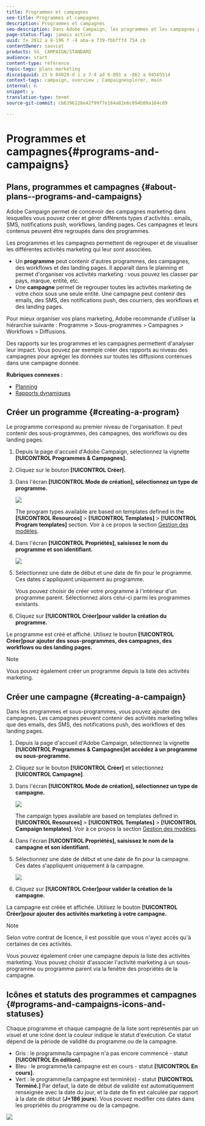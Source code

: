 ```yaml
---
title: Programmes et campagnes
seo-title: Programmes et campagnes
description: Programmes et campagnes
seo-description: Dans Adobe Campaign, les programmes et les campagnes permettent de regrouper et orchestrer les différentes activités marketing qui leur sont associées. Des rapports sur les programmes et les campagnes permettent d'analyser leur impact.
page-status-flag: jamais activé
uuid: fe 2812 a 8-196 f -4 aba-a 739-fbbfffd 754 cb
contentOwner: sauviat
products: SG_ CAMPAIGN/STANDARD
audience: start
content-type: référence
topic-tags: plans marketing
discoiquuid: 21 b 84028-d 1 a 7-4 ad 6-891 a -862 a 94565514
context-tags: campaign, overview ; Campaignexplorer, main
internal: n
snippet: y
translation-type: tm+mt
source-git-commit: cb6396228e42f99f7e184a82e6c894b09a164cd9

---
```



# Programmes et campagnes{#programs-and-campaigns}

## Plans, programmes et campagnes {#about-plans--programs-and-campaigns}

Adobe Campaign permet de concevoir des campagnes marketing dans lesquelles vous pouvez créer et gérer différents types d'activités : emails, SMS, notifications push, workflows, landing pages. Ces campagnes et leurs contenus peuvent être regroupés dans des programmes.

Les programmes et les campagnes permettent de regrouper et de visualiser les différentes activités marketing qui leur sont associées.

* Un **programme** peut contenir d'autres programmes, des campagnes, des workflows et des landing pages. Il apparaît dans le planning et permet d'organiser vos activités marketing : vous pouvez les classer par pays, marque, entité, etc.
* Une **campagne** permet de regrouper toutes les activités marketing de votre choix sous une seule entité. Une campagne peut contenir des emails, des SMS, des notifications push, des courriers, des workflows et des landing pages.

Pour mieux organiser vos plans marketing, Adobe recommande d'utiliser la hiérarchie suivante : Programme &gt; Sous-programmes &gt; Campagnes &gt; Workflows &gt; Diffusions.

Des rapports sur les programmes et les campagnes permettent d'analyser leur impact. Vous pouvez par exemple créer des rapports au niveau des campagnes pour agréger les données sur toutes les diffusions contenues dans une campagne donnée.

**Rubriques connexes :**

* [Planning](../../start/using/timeline.md)
* [Rapports dynamiques](../../reporting/using/about-dynamic-reports.md)

## Créer un programme {#creating-a-program}

Le programme correspond au premier niveau de l'organisation. Il peut contenir des sous-programmes, des campagnes, des workflows ou des landing pages.

1. Depuis la page d'accueil d'Adobe Campaign, sélectionnez la vignette **[!UICONTROL Programmes &amp; Campagnes].**
1. Cliquez sur le bouton **[!UICONTROL Créer].**
1. Dans l'écran **[!UICONTROL Mode de création], sélectionnez un type de programme.**

   ![](assets/programs_and_campaigns_2.png)

   The program types available are based on templates defined in the **[!UICONTROL Resources]** &gt; **[!UICONTROL Templates]** &gt; **[!UICONTROL Program templates]** section. Voir à ce propos la section [Gestion des modèles](../../start/using/about-templates.md).

1. Dans l'écran **[!UICONTROL Propriétés], saisissez le nom du programme et son identifiant.**

   ![](assets/programs_and_campaigns_3.png)

1. Sélectionnez une date de début et une date de fin pour le programme. Ces dates s'appliquent uniquement au programme.

   Vous pouvez choisir de créer votre programme à l'intérieur d'un programme parent. Sélectionnez alors celui-ci parmi les programmes existants.

1. Cliquez sur **[!UICONTROL Créer]pour valider la création du programme.**

Le programme est créé et affiché. Utilisez le bouton **[!UICONTROL Créer]pour ajouter des sous-programmes, des campagnes, des workflows ou des landing pages.**

>[!NOTE]
>
>Vous pouvez également créer un programme depuis la liste des activités marketing.

## Créer une campagne {#creating-a-campaign}

Dans les programmes et sous-programmes, vous pouvez ajouter des campagnes. Les campagnes peuvent contenir des activités marketing telles que des emails, des SMS, des notifications push, des workflows et des landing pages.

1. Depuis la page d'accueil d'Adobe Campaign, sélectionnez la vignette **[!UICONTROL Programmes &amp; Campagnes]et accédez à un programme ou sous-programme.**
1. Cliquez sur le bouton **[!UICONTROL Créer]** et sélectionnez **[!UICONTROL Campagne]**.
1. Dans l'écran **[!UICONTROL Mode de création], sélectionnez un type de campagne.**

   ![](assets/programs_and_campaigns_7.png)

   The campaign types available are based on templates defined in **[!UICONTROL Resources]** &gt; **[!UICONTROL Templates]** &gt; **[!UICONTROL Campaign templates]**. Voir à ce propos la section [Gestion des modèles](../../start/using/about-templates.md).

1. Dans l'écran **[!UICONTROL Propriétés], saisissez le nom de la campagne et son identifiant.**
1. Sélectionnez une date de début et une date de fin pour la campagne. Ces dates s'appliquent uniquement à la campagne.

   ![](assets/programs_and_campaigns_8.png)

1. Cliquez sur **[!UICONTROL Créer]pour valider la création de la campagne.**

La campagne est créée et affichée. Utilisez le bouton **[!UICONTROL Créer]pour ajouter des activités marketing à votre campagne.**

>[!NOTE]
>
>Selon votre contrat de licence, il est possible que vous n'ayez accès qu'à certaines de ces activités.

Vous pouvez également créer une campagne depuis la liste des activités marketing. Vous pouvez choisir d'associer l'activité marketing à un sous-programme ou programme parent via la fenêtre des propriétés de la campagne.

## Icônes et statuts des programmes et campagnes {#programs-and-campaigns-icons-and-statuses}

Chaque programme et chaque campagne de la liste sont représentés par un visuel et une icône dont la couleur indique le statut d'exécution. Ce statut dépend de la période de validité du programme ou de la campagne.

* Gris : le programme/la campagne n'a pas encore commencé - statut **[!UICONTROL En édition].**
* Bleu : le programme/la campagne est en cours - statut **[!UICONTROL En cours].**
* Vert : le programme/la campagne est terminé(e) - statut **[!UICONTROL Terminé.]** Par défaut, la date de début de validité est automatiquement renseignée avec la date du jour, et la date de fin est calculée par rapport à la date de début (**J+186 jours**). Vous pouvez modifier ces dates dans les propriétés du programme ou de la campagne.

![](assets/programs_and_campaigns.png)

